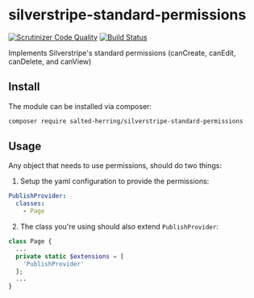 # silverstripe-standard-permissions
[![Scrutinizer Code Quality](https://scrutinizer-ci.com/g/salted-herring/silverstripe-standard-permissions/badges/quality-score.png?b=master)](https://scrutinizer-ci.com/g/salted-herring/silverstripe-standard-permissions/?branch=master) [![Build Status](https://scrutinizer-ci.com/g/salted-herring/silverstripe-standard-permissions/badges/build.png?b=master)](https://scrutinizer-ci.com/g/salted-herring/silverstripe-standard-permissions/build-status/master)

Implements Silverstripe's standard permissions (canCreate, canEdit, canDelete, and canView)

## Install

The module can be installed via composer:
```bash
composer require salted-herring/silverstripe-standard-permissions
```
## Usage

Any object that needs to use permissions, should do two things:

1. Setup the yaml configuration to provide the permissions:

```yml
PublishProvider:
  classes:
    - Page
```

2. The class you're using should also extend `PublishProvider`:

```php
class Page {
  ...
  private static $extensions = [
    'PublishProvider'
  ];
  ...
}
```
